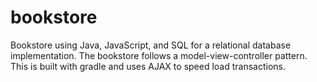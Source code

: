 # bookstore
Bookstore using Java, JavaScript, and SQL for a relational database implementation. The bookstore follows a model-view-controller pattern. This is built with gradle and uses AJAX to speed load transactions.
